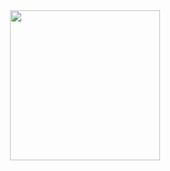 <p align="center">
  <!-- <img src="https://user-images.githubusercontent.com/5679180/79618120-0daffb80-80be-11ea-819e-d2b0fa904d07.gif" width="27px"> -->
  <br><br>
  <samp>
    <!-- :wave: Hi! I'm a CS student just trying to learn
    <br>In my spare time I like to <em> design</em>, <em>draw</em> and do <em>hackathons</em>! 
      :seedling:<br><br> -->
    <img src="https://i.imgur.com/kdKhgx6.gif" width="240px" align="center">
  </samp>
</p>
